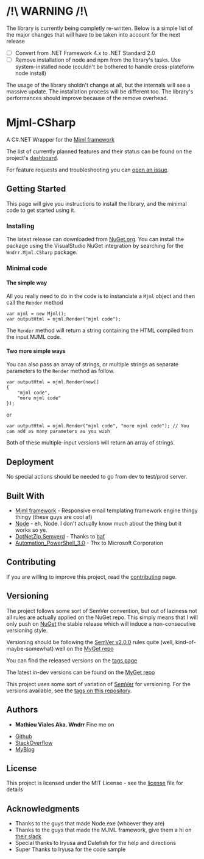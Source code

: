 # /!\ WARNING /!\
The library is currently being completly re-written. Below is a simple list of the major changes that will have to be taken into account for the next release

- [ ] Convert from .NET Framework 4.x to .NET Standard 2.0
- [ ] Remove installation of node and npm from the library's tasks. Use system-installed node (couldn't be bothered to handle cross-plateform node install)

The usage of the library sholdn't change at all, but the internals will see a massive update. The installation process will be different too. The library's performances should improve because of the remove overhead.

# Mjml-CSharp

A C#.NET Wrapper for the [Mjml framework](https://mjml.io/)

The list of currently planned features and their status can be found on the project's [dashboard](https://github.com/Wndrr/Mjml-CSharp/projects/1).

For feature requests and troubleshooting you can [open an issue](https://github.com/Wndrr/Mjml-CSharp/issues/new).

## Getting Started

This page will give you instructions to install the library, and the minimal code to get started using it.

### Installing

The latest release can downloaded from [NuGet.org](https://www.nuget.org/packages/Wndrr.Mjml.CSharp). 
You can install the package using the VisualStudio NuGet integration by searching for the `Wndrr.Mjml.CSharp` package.

### Minimal code

#### The simple way

All you really need to do in the code is to instanciate a `Mjml` object and then call the `Render` method

    var mjml = new Mjml();
    var outputHtml = mjml.Render("mjml code");

The `Render` method will return a string containing the HTML compiled from the input MJML code.

#### Two more simple ways

You can also pass an array of strings, or multiple strings as separate parameters to the `Render` method as follow.

    var outputHtml = mjml.Render(new[]
    {
        "mjml code", 
        "more mjml code"
    });

or

    var outputHtml = mjml.Render("mjml code", "more mjml code"); // You can add as many parameters as you wish

Both of these multiple-input versions will return an array of strings.

## Deployment

No special actions should be needed to go from dev to test/prod server.

## Built With

* [Mjml framework](https://mjml.io/) - Responsive email templating framework engine thingy thingy (these guys are cool af)
* [Node](https://nodejs.org) - eh, Node. I don't actually know much about the thing but it works so ye.
* [DotNetZip.Semverd](https://github.com/haf/DotNetZip.Semverd) - Thanks to [haf](https://github.com/haf)
* [Automation_PowerShell_3.0](https://www.nuget.org/packages/System.Management.Automation_PowerShell_3.0) - Thx to Microsoft Corporation

## Contributing

If you are willing to improve this project, read the [contributing](CONTRIBUTING.md) page.

## Versioning

The project follows some sort of SemVer convention, but out of laziness not all rules are actually applied on the NuGet repo. This simply means that I will only push on [NuGet](https://www.nuget.org/packages/Wndrr.Mjml.CSharp) the stable release which will induce a non-consecutive versioning style.

Versioning should be following the [SemVer v2.0.0](http://semver.org/) rules quite (well, kind-of-maybe-somewhat) well on the [MyGet repo](https://www.myget.org/feed/wndrr-perso/package/nuget/Wndrr.Mjml.CSharp)

You can find the released versions on the [tags page](https://github.com/Wndrr/Mjml-CSharp/tags)

The latest in-dev versions can be found on the [MyGet repo](https://www.myget.org/feed/wndrr-perso/package/nuget/Wndrr.Mjml.CSharp)

This project uses some sort of variation of [SemVer](http://semver.org/) for versioning. For the versions available, see the [tags on this repository](https://github.com/Wndrr/Mjml-CSharp/tags).

## Authors

* **Mathieu Viales Aka. Wndrr** 
Fine me on
- [Github](https://github.com/Wndrr)
- [StackOverflow](https://stackoverflow.com/users/6838730/wndrr)
- [MyBlog](http://wndrr.ovh/)

## License

This project is licensed under the MIT License - see the [license](LICENSE) file for details

## Acknowledgments

* Thanks to the guys that made Node.exe (whoever they are)
* Thanks to the guys that made the MJML framework, give them a hi on [their slack](https://mjml.slack.com/messages/C12HESC2G/)
* Special thanks to Iryusa and Dalefish for the help and directions
* Super Thanks to Iryusa for the code sample

